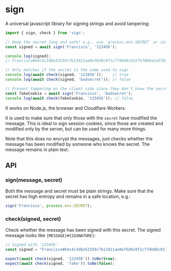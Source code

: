 # sign

A universal javascript library for signing strings and avoid tampering:

```js
import { sign, check } from 'sign';

// Keep the secret long and safe! e.g., use `process.env.SECRET` or similar
const signed = await sign('Francisco', '123456');

console.log(signed);
// Francisco#b4c4c3d6e52559c7b13421ae0ef6d9c0f1c774b98c931f5f080a2a578cba5c69

// Only matches if the secret is the same used to sign
console.log(await check(signed, '123456'));    // true
console.log(await check(signed, 'badsecret')); // false

// Prevent tampering on the client side since they don't know the secret
const fakeCookie = await sign('Francisco', 'badsecret');
console.log(await check(fakeCookie, '123456')); // false

```

It works on Node.js, the browser and Cloudflare Workers.

It is used to make sure that only those with the `secret` have modified the message. This is ideal to sign session cookies, since those are created and modified only by the server, but can be used for many more things.

Note that this does *no* encrypt the messages, just checks whether the message has been modified by someone who knows the secret. The message remains in plain text.

## API

### sign(message, secret)

Both the message and secret must be plain strings. Make sure that the secret has high entropy and remains in a safe location, e.g.:

```js
sign('Francisco', process.env.SECRET);
```


### check(signed, secret)

Check whether the message has been signed with this secret. The signed message looks like `{MESSAGE}#{SIGNATURE}`:

```js
// Signed with '123456'
const signed = "Francisco#b4c4c3d6e52559c7b13421ae0ef6d9c0f1c774b98c931f5f080a2a578cba5c69";

expect(await check(signed, '123456')).toBe(true);
expect(await check(signed, 'fake')).toBe(false);
```
